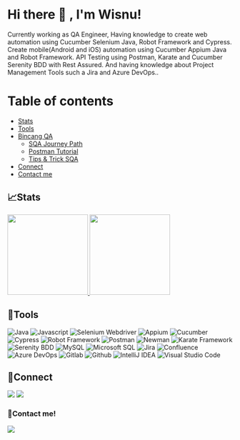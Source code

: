 <!--
**wisnuwm/wisnuwm** is a ✨ _special_ ✨ repository because its `README.md` (this file) appears on your GitHub profile.

Here are some ideas to get you started:

- 🔭 I’m currently working on ...
- 🌱 I’m currently learning ...
- 👯 I’m looking to collaborate on ...
- 🤔 I’m looking for help with ...
- 💬 Ask me about ...
- 📫 How to reach me: ...
- 😄 Pronouns: ...
- ⚡ Fun fact: ...
-->
# Hi there 👋 , I'm Wisnu!
Currently working as QA Engineer, Having knowledge to create web automation using Cucumber Selenium Java, Robot Framework and Cypress. Create mobile(Android and iOS) automation using Cucumber Appium Java and Robot Framework. API Testing using Postman, Karate and Cucumber Serenity BDD with Rest Assured. And having knowledge about Project Management Tools such a Jira and Azure DevOps..

# Table of contents
<!--ts-->
   * [Stats](#stats)
   * [Tools](#tools)
   * [Bincang QA](#%EF%B8%8Fbincang-qa)
        * [SQA Journey Path](#sqa-journey-path)
        * [Postman Tutorial](#postman)
        * [Tips & Trick SQA](#tips--trick)
   * [Connect](#connect)
   * [Contact me](#contact-me)
<!--te-->
 

## 📈Stats
<p align="left">
<a href="https://github.com/wisnuwm">
  <img height="180em" src="https://github-readme-stats-eight-theta.vercel.app/api?username=wisnuwm&show_icons=true&theme=algolia&include_all_commits=true&count_private=true"/>
  <img height="180em" src="https://github-readme-stats-eight-theta.vercel.app/api/top-langs/?username=wisnuwm&layout=compact&langs_count=8&theme=algolia"/>
</a>
</p>

## 🔨Tools
![Java](https://img.shields.io/badge/-java-181717?style=for-the-badge&logo=java)
![Javascript](https://img.shields.io/badge/-javascript-181717?style=for-the-badge&logo=javascript)
![Selenium Webdriver](https://img.shields.io/badge/-selenium-181717?style=for-the-badge&logo=selenium)
![Appium](https://img.shields.io/badge/-appium-181717?style=for-the-badge&logo=appium)
![Cucumber](https://img.shields.io/badge/-cucumber-181717?style=for-the-badge&logo=cucumber)
![Cypress](https://img.shields.io/badge/-cypress-181717?style=for-the-badge&logo=cypress)
![Robot Framework](https://img.shields.io/badge/-robotframework-181717?style=for-the-badge&logo=robotframework)
![Postman](https://img.shields.io/badge/-postman-181717?style=for-the-badge&logo=postman)
![Newman](https://img.shields.io/badge/-newman-181717?style=for-the-badge&logo=newman)
![Karate Framework](https://img.shields.io/badge/-karate-181717?style=for-the-badge&logo=karate)
![Serenity BDD](https://img.shields.io/badge/-serenitybdd-181717?style=for-the-badge&logo=serenitybdd)
![MySQL](https://img.shields.io/badge/-mysql-181717?style=for-the-badge&logo=mysql)
![Microsoft SQL](https://img.shields.io/badge/-mssql-181717?style=for-the-badge&logo=mssql)
![Jira](https://img.shields.io/badge/-jira-181717?style=for-the-badge&logo=jira)
![Confluence](https://img.shields.io/badge/-confluence-181717?style=for-the-badge&logo=confluence)
![Azure DevOps](https://img.shields.io/badge/-azuredevops-181717?style=for-the-badge&logo=azuredevops)
![Gitlab](https://img.shields.io/badge/-gitlab-181717?style=for-the-badge&logo=gitlab)
![Github](https://img.shields.io/badge/GitHub-100000?style=for-the-badge&logo=github&logoColor=white)
![IntelliJ IDEA](https://img.shields.io/badge/IntelliJIDEA-000000.svg?style=for-the-badge&logo=intellij-idea&logoColor=white)
![Visual Studio Code](https://img.shields.io/badge/Visual%20Studio%20Code-0078d7.svg?style=for-the-badge&logo=visual-studio-code&logoColor=white)


## 🔗Connect
<p>
    <a href="[https://www.linkedin.com/in/rivaldo-adistama](https://www.linkedin.com/in/rivaldo-adistama-866863171/)" target="blank"><img src="https://img.shields.io/badge/-linkedin-181717?style=for-the-badge&logo=linkedin" /></a>
     <a href="https://www.instagram.com/rvallldo/" target="blank"><img src="https://img.shields.io/badge/-instagram-181717?style=for-the-badge&logo=instagram" /></a>
</p>


### 📝Contact me!
<p>
    <a href="mailto: wisnu265@gmail.com" target="blank"><img src="https://img.shields.io/badge/-gmail-181717?style=for-the-badge&logo=gmail" /></a>
</p>
